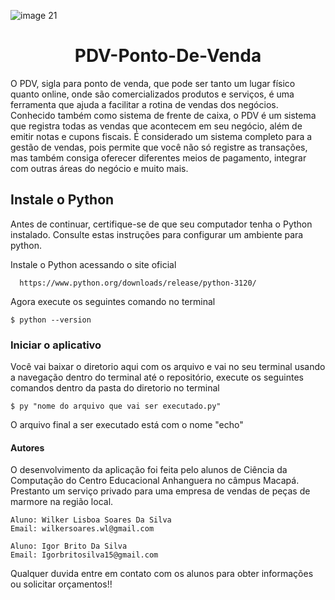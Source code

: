 ![image 21](https://github.com/wilkerlisboa/PDV-Ponto-De-Venda./assets/73085812/6c6cf4e3-a4b4-4172-bd67-9eebaeed6878)
<h1 align="center">PDV-Ponto-De-Venda</h1>

<p>O PDV, sigla para ponto de venda, que pode ser tanto um lugar físico quanto online, onde são comercializados produtos e serviços, é uma ferramenta que ajuda a facilitar a rotina de vendas dos negócios. Conhecido também como sistema de frente de caixa, o PDV é um sistema que registra todas as vendas que acontecem em seu negócio, além de emitir notas e cupons fiscais. É considerado um sistema completo para a gestão de vendas, pois permite que você não só registre as transações, mas também consiga oferecer diferentes meios de pagamento, integrar com outras áreas do negócio e muito mais. </P>

<h2>Instale o Python </h2>

<p>Antes de continuar, certifique-se de que seu computador tenha o Python instalado. Consulte estas instruções para configurar um ambiente para python.

Instale o Python acessando o site oficial


	  https://www.python.org/downloads/release/python-3120/ 
    
<p>Agora execute os seguintes comando no terminal</p>

    $ python --version
    
<h3>Iniciar o aplicativo</h3>

<p>Você vai baixar o diretorio aqui com os arquivo e vai no seu terminal usando a navegação dentro do terminal até o repositório, execute os seguintes comandos dentro da pasta do diretorio no terminal</p>

    $ py "nome do arquivo que vai ser executado.py"

<p>O arquivo final a ser executado está com o nome "echo"</p>
    
<h4>Autores</h4>

<p>O desenvolvimento da aplicação foi feita pelo alunos de Ciência da Computação do Centro Educacional Anhanguera no câmpus Macapá. Prestanto um serviço privado para uma empresa de vendas de peças de marmore na região local.</p>

    Aluno: Wilker Lisboa Soares Da Silva
    Email: wilkersoares.wl@gmail.com
    
    Aluno: Igor Brito Da Silva
    Email: Igorbritosilva15@gmail.com 
<p>Qualquer duvida entre em contato com os alunos para obter informações ou solicitar orçamentos!!</p>
